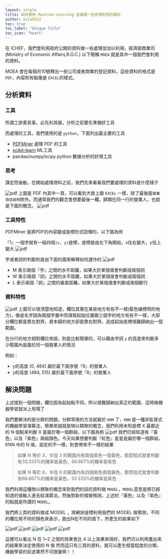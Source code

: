```yaml
---
layout: single
title: 如何使用 Machine-Learning 去處理一些非規則性的資料
author: oslo0322
toc: true
toc_label: "Unique Title"
toc_icon: "heart"
---
```


在 iCHEF，我們會利用政府公開的資料做一些處理並加以利用，經濟部商業司(Ministry of Economic Affairs,R.O.C.) 以下簡稱 `MOEA` 就是其中一個我們會利用的資料。

MOEA 會在每個月10號釋出一些公司或者商業的登記資料，這些資料的格式是 `PDF`，內容則有點像是 `EXCEL`的樣式。

## 分析資料

### 工具
所謂工欲善其事，必先利其器，分析之前要先準備好工具

而處理的工具，我們使用的是 `python`，下面列出最主要的工具

* [PDFMiner](https://github.com/euske/pdfminer) 處理 PDF 的工具
* [scikit-learn](http://scikit-learn.org/stable/) ML工具
* pandas/numpy/scipy python 數據分析的好用工具

### 思考
謀定而後動，在開始處理資料之前，我們先來看看我們要處理的資料是什麼樣子

![pdf](/img/2016-5-8-using-ML-parsing-MOEA-pdf/1.png)
上圖是 PDF 內其中一頁，可以看到大致上跟 `EXCEL` 一樣，除了最後面`營業項目說明`除外，而通常我們的觀念會想要最後一欄，歸類在同一行的營業人，也就是下圖的概念。
![pdf](/img/2016-5-8-using-ML-parsing-MOEA-pdf/2.png)

### 工具特性
PDFMiner 是將PDF的內容變成座標形式回傳的，以下圖為例

『1』一個字就有一組四個`(x, y)`座標，座標是由左下角開始，x往右變大，y往上變大
![pdf](/img/2016-5-8-using-ML-parsing-MOEA-pdf/3.png)

字或者詞的判斷則是由下面的圖來解釋如何運作的
![pdf](/img/2016-5-8-using-ML-parsing-MOEA-pdf/4.png)

* M 表示兩個『字』之間的水平距離，如果大於某個值會判斷成兩個詞
* W 表示兩個『詞』之間的水平距離，如果大於某個值會判斷成兩個詞
* L 表示兩個『詞』之間的垂直距離，如果大於某個值會判斷成兩個斷行

### 資料特性
![pdf](/img/2016-5-8-using-ML-parsing-MOEA-pdf/2.png)
上圖可以很清楚地知道，欄位其實在某些地方有些不一樣(藍色線標明的地方)，像是名字因為兩個字置中而導致起始位置跟三個字的地方有些不一樣，大部分欄位都是靠左對齊，資本額的地方卻是靠右對齊，造成起始座標很難歸納出一個範圍。


在分行的地方相對欄位來說，則是比較簡單的，可以藉由字詞 `y` 的高度來判斷多少範圍內是屬於同一個營業人的情況

例如：

* y的高度 (0, 484]   屬於最下面序號『9』的營業人
* y的高度 (484, 515] 屬於最下面序號『8』的營業人

## 解決問題
上述提到一個問題，欄位因為起始點不同，所以很難歸納出真正的範圍，這時候機器學習就派上用場了

我們要解決的是分群的問題，分群常用的方法就屬於 `KNN` 了，`KNN` 是一種非監督式的機器學習演算法，簡單來說就是物以類聚的概念，我們利用未知座標 X 最鄰近的 N 個點來判斷 X 是屬於哪一個群組，以下圖為例
![pdf](http://bdewilde.github.io/assets/images/2012-10-26-knn-concept.png)
我們已經知道有『黃色』以及『紫色』兩組顏色，今天如果想要判斷『紅色』星星是屬於哪一個群組，KNN 中的 N 值，設定的不一樣，則會帶來不一樣的結果

> 如果 N 等於 3，半徑 3 的範圍內有兩個紫色一個黃色，那麼程式就會判斷有33.333%的機率是黃色，66.667%的機率是紫色
>
> 如果 N 等於 6，半徑 6 的範圍內有四個紫色兩個黃色，那麼程式就會判斷有66.667%的機率是黃色，33.333%的機率是紫色

我們利用這種物以類聚的概念來對我們的目的資料做 `MODEL`，`MODEL`意思是將已經知道的值輸入進去給演算法，然後對新的值做預測，上述的『黃色』以及『紫色』的點就是所謂的 `MODEL`。

我們將三頁的資料做成 MODEL ，將網狀座標利用我們的 MODEL 做預測，不同的欄位用不同的顏色來表示，跑出N在不同的值下，所產生的結果如下

![pdf](/img/2016-5-8-using-ML-parsing-MOEA-pdf/KNN_1_STEP_3.png)
![pdf](/img/2016-5-8-using-ML-parsing-MOEA-pdf/KNN_2_STEP_3.png)
![pdf](/img/2016-5-8-using-ML-parsing-MOEA-pdf/KNN_4_STEP_3.png)
![pdf](/img/2016-5-8-using-ML-parsing-MOEA-pdf/KNN_5_STEP_3.png)
![pdf](/img/2016-5-8-using-ML-parsing-MOEA-pdf/KNN_10_STEP_3.png)


這裡可以看出 N 在 1~2 之間的效果會比 4 以上效果來得好，我們可以利用畫出來的結果來決定使用的 N 值
然而這只有三頁的資料，就可以產生相當程度的分類，機器學習的前途果然不可限量啊！！
